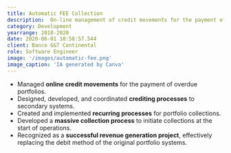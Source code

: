 ```yaml
---
title: Automatic FEE Collection
description:  On-line management of credit movements for the payment of overdue portfolio.
category: Development
yearrange: 2018-2020
date: 2020-06-01 10:58:57.544
client: Banco G&T Continental
role: Software Engineer
image: '/images/automatic-fee.png'
image_caption: 'IA generated by Canva'
---
```

 - Managed **online credit movements** for the payment of overdue portfolios.
- Designed, developed, and coordinated **crediting processes** to secondary systems.
- Created and implemented **recurring processes** for portfolio collections.
- Developed a **massive collection process** to initiate collections at the start of operations.
- Recognized as a **successful revenue generation project**, effectively replacing the debit method of the original portfolio systems.
